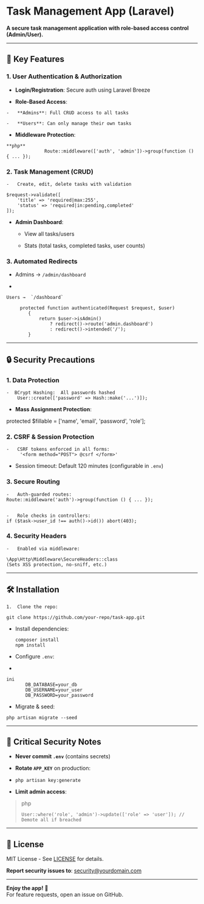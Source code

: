 # Task Management App (Laravel)

**A secure task management application with role-based access control (Admin/User).**

----------

## 🔑  **Key Features**

### **1. User Authentication & Authorization**

 -   **Login/Registration**: Secure auth using Laravel Breeze
    
 -   **Role-Based Access**:
    
    -   **Admins**: Full CRUD access to all tasks
        
    -   **Users**: Can only manage their own tasks
        
 -   **Middleware Protection**:
 

    **php**
                  Route::middleware(['auth', 'admin'])->group(function () { ... });

    

### **2. Task Management (CRUD)**

    -   Create, edit, delete tasks with validation
        
    $request->validate([
        'title' => 'required|max:255',
        'status' => 'required|in:pending,completed'
    ]);
    
-   **Admin Dashboard**:
    
    -   View all tasks/users
        
    -   Stats (total tasks, completed tasks, user counts)
        

### **3. Automated Redirects**

-   Admins →  `/admin/dashboard`
    
-   

    Users →  `/dashboard`
       
         protected function authenticated(Request $request, $user)
            {
                return $user->isAdmin() 
                    ? redirect()->route('admin.dashboard') 
                    : redirect()->intended('/');
            }
    

----------

## 🔒  **Security Precautions**

### **1. Data Protection**

    -  BCrypt Hashing:  All passwords hashed
        User::create(['password' => Hash::make('...')]);

    
-   **Mass Assignment Protection**:

    
protected $fillable = ['name', 'email', 'password', 'role'];
    

### **2. CSRF & Session Protection**

    -   CSRF tokens enforced in all forms:
         '<form method="POST"> @csrf </form>'
       
-   Session timeout: Default 120 minutes (configurable in  `.env`)
    

### **3. Secure Routing**

    -   Auth-guarded routes:
    Route::middleware('auth')->group(function () { ... });

        
    -   Role checks in controllers:
    if ($task->user_id !== auth()->id()) abort(403);

    

### **4. Security Headers**

    -   Enabled via middleware:
        
    \App\Http\Middleware\SecureHeaders::class
    (Sets XSS protection, no-sniff, etc.)
    

----------

## 🛠️  **Installation**

    1.  Clone the repo:
    
    git clone https://github.com/your-repo/task-app.git
    
 -  Install dependencies:
    
 

        
        composer install
        npm install
    

 -  Configure  `.env`:
 - 

    ini
           DB_DATABASE=your_db
           DB_USERNAME=your_user
           DB_PASSWORD=your_password

    
 -  Migrate & seed:        

 `php artisan migrate --seed`



    

----------

## 🚨  **Critical Security Notes**

-   **Never commit  `.env`**  (contains secrets)
    
-   **Rotate  `APP_KEY`**  on production:
- 
  `php artisan key:generate`

    
-   **Limit admin access**:
    
    

> php
>     
>     
>     User::where('role', 'admin')->update(['role' => 'user']); // Demote all if breached

    

----------

## 📜  **License**

MIT License - See  [LICENSE](https://license/)  for details.

**Report security issues to**:  [security@yourdomain.com](https://mailto:security@yourdomain.com/)

----------

**Enjoy the app!**  🎉  
For feature requests, open an issue on GitHub.
